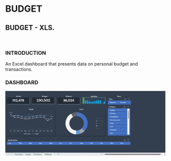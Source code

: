 # BUDGET 
## BUDGET - XLS.
![]()
### INTRODUCTION
An Excel dashboard that presents data on personal budget and transactions. 
### DASHBOARD
![](budget.png)

